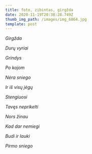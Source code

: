 ```yaml
---
title: foto, zibintas, girgžda
date: 2020-11-19T20:38:28.749Z
thumb_img_path: /images/img_6864.jpg
template: post
---
```

*Girgžda*

*Durų vyriai*

*Grindys*

*Po kojom* 

*Nėra sniego* 

*Ir iš visų jėgų* 

*Stengiuosi*

*Tavęs neprikelti*

*Nors žinau*

*Kad dar nemiegi*

*Budi ir lauki* 

*Pirmo sniego*
